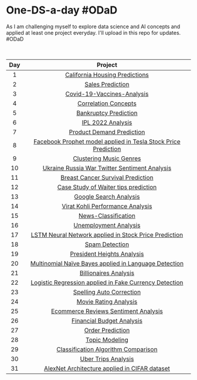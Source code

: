 # One-DS-a-day #ODaD
As I am challenging myself to explore data science and AI concepts and applied at least one project everyday. I'll upload in this repo for updates. #ODaD 

<br>

|      Day     |  Project   |  
|     :---:    |     :---:      |     
| 1     | [California Housing Predictions](https://github.com/Zinwaiyan274/Re-practice-multiple-linear-regression)   | 
| 2     | [Sales Prediction](https://github.com/Zinwaiyan274/Sales-Prediction)      | 
| 3   | [Covid-19-Vaccines-Analysis](https://github.com/Zinwaiyan274/Covid-19-Vaccines-Analysis)     | 
| 4     | [Correlation Concepts](https://github.com/Zinwaiyan274/EDA---Correlation)       | 
| 5   | [Bankruptcy Prediction](https://github.com/Zinwaiyan274/Bankruptcy-Prediction)   | 
| 6    | [IPL 2022 Analysis](https://github.com/Zinwaiyan274/IPL-2022-Analysis)      | 
| 7   | [Product Demand Prediction](https://github.com/Zinwaiyan274/Product-Demand-Prediction)     | 
| 8     | [Facebook Prophet model applied in Tesla Stock Price Prediction](https://github.com/Zinwaiyan274/Tesla-Stock-Price-Prediction-using-Facebook-Prophet-model)|   
| 9    | [Clustering Music Genres](https://github.com/Zinwaiyan274/Clustering-Music-Genres)      | 
| 10     | [Ukraine Russia War Twitter Sentiment Analysis](https://github.com/Zinwaiyan274/Ukraine-Russia-War-Twitter-Sentiment-Analysis)       | 
| 11     | [Breast Cancer Survival Prediction](https://github.com/Zinwaiyan274/Breast-Cancer-Survival-Prediction)       | 
| 12     | [Case Study of Waiter tips prediction](https://github.com/Zinwaiyan274/waiter-tips-prediction-with-machine-learning)       | 
| 13     | [Google Search Analysis](https://github.com/Zinwaiyan274/Google-Search-Analysis-)       | 
| 14     | [Virat Kohli Performance Analysis](https://github.com/Zinwaiyan274/Virat-Kohli-Performance-Analysis)       | 
| 15| [News-Classification](https://github.com/Zinwaiyan274/News-Classification)       |
| 16     | [Unemployment Analysis](https://github.com/Zinwaiyan274/Unemployment-Analysis)       |
| 17| [LSTM Neural Network applied in Stock Price Prediction](https://github.com/Zinwaiyan274/Long-Short-Term-Memory-Nneural-Network)       |
| 18     | [Spam Detection](https://github.com/Zinwaiyan274/Spam-Detection)       |
| 19     | [President Heights Analysis](https://github.com/Zinwaiyan274/President-Heights-Analysis)       |
| 20     | [Multinomial Naïve Bayes applied in Language Detection](https://github.com/Zinwaiyan274/Language-Detection)       |
| 21     | [Billionaires Analysis](https://github.com/Zinwaiyan274/Billionaires-Analysis)       |
| 22     | [Logistic Regression applied in Fake Currency Detection](https://github.com/Zinwaiyan274/Fake-Currency-Detection-using-Logistic-Regression)  |
| 23     | [Spelling Auto Correction](https://github.com/Zinwaiyan274/Spelling-Auto-Correction) |
| 24     | [Movie Rating Analysis](https://github.com/Zinwaiyan274/Movie-Rating-Analysis)|
| 25     | [Ecommerce Reviews Sentiment Analysis](https://github.com/Zinwaiyan274/Ecommerce-Reviews-Sentiment-Analysis/)|
| 26     | [Financial Budget Analysis](https://github.com/Zinwaiyan274/Financial-Budget-Analysis)  |
| 27     | [Order Prediction](https://github.com/Zinwaiyan274/Order-Prediction)| 
| 28     | [Topic Modeling](https://github.com/Zinwaiyan274/Topic-Modeling) |
| 29     | [Classification Algorithm Comparison](https://github.com/Zinwaiyan274/ML-Classification-Algorithm-Comparison-) |
| 30     | [Uber Trips Analysis](https://github.com/Zinwaiyan274/Uber-Trips-Analysis) |
| 31    | [AlexNet Architecture applied in CIFAR dataset ](https://github.com/Zinwaiyan274/AlexNet-Architecture) |
